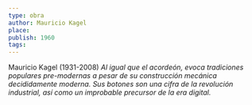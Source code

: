 ```yaml
---
type: obra
author: Mauricio Kagel
place: 
publish: 1960
tags:
---
```

Mauricio Kagel (1931-2008)
*Al igual que el acordeón, evoca tradiciones populares pre-modernas a pesar de su construcción mecánica decididamente moderna. Sus botones son una cifra de la revolución industrial, así como un improbable precursor de la era digital.*


